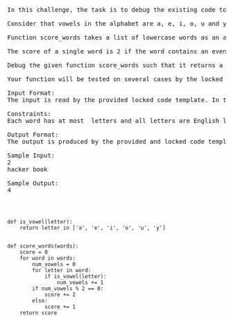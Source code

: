 <pre>
In this challenge, the task is to debug the existing code to successfully execute all provided test files.

Consider that vowels in the alphabet are a, e, i, o, u and y.

Function score_words takes a list of lowercase words as an argument and returns a score as follows:

The score of a single word is 2 if the word contains an even number of vowels. Otherwise, the score of this word is 1. The score for the whole list of words is the sum of scores of all words in the list.

Debug the given function score_words such that it returns a correct score.

Your function will be tested on several cases by the locked template code.

Input Format:
The input is read by the provided locked code template. In the first line, there is a single integer  denoting the number of words. In the second line, there are  space-separated lowercase words.

Constraints:
Each word has at most  letters and all letters are English lowercase letters

Output Format:
The output is produced by the provided and locked code template. It calls function score_words with the list of words read from the input as the argument and prints the returned score to the output.

Sample Input:
2
hacker book

Sample Output:
4
<pre>

<pre><code>
def is_vowel(letter):
    return letter in ['a', 'e', 'i', 'o', 'u', 'y']


def score_words(words):
    score = 0
    for word in words:
        num_vowels = 0
        for letter in word:
            if is_vowel(letter):
                num_vowels += 1
        if num_vowels % 2 == 0:
            score += 2
        else:
            score += 1
    return score
</code></pre>